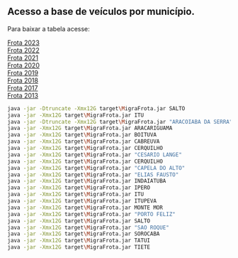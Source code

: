 ## Acesso a base de veículos por município.
Para baixar a tabela acesse:<br />

[Frota 2023](https://www.gov.br/infraestrutura/pt-br/assuntos/transito/conteudo-Senatran/frota-de-veiculos-2023)<br />
[Frota 2022](https://www.gov.br/infraestrutura/pt-br/assuntos/transito/conteudo-denatran/frota-de-veiculos-2022)<br />
[Frota 2021](https://www.gov.br/infraestrutura/pt-br/assuntos/transito/conteudo-denatran/frota-de-veiculos-2021)<br />
[Frota 2020](https://www.gov.br/transportes/pt-br/assuntos/transito/conteudo-Senatran/frota-de-veiculos-20201656)<br />
[Frota 2019](https://www.gov.br/transportes/pt-br/assuntos/transito/conteudo-Senatran/frota-de-veiculos-2019)<br />
[Frota 2018](https://www.gov.br/transportes/pt-br/assuntos/transito/conteudo-Senatran/frota-de-veiculos-2018)<br />
[Frota 2017](https://www.gov.br/transportes/pt-br/assuntos/transito/conteudo-Senatran/frota-de-veiculos-2017)<br />
[Frota 2013](https://www.gov.br/transportes/pt-br/assuntos/transito/conteudo-Senatran/frota-de-veiculos-2013)<br />



```sh
java -jar -Dtruncate -Xmx12G target\MigraFrota.jar SALTO
java -jar -Xmx12G target\MigraFrota.jar ITU
java -jar -Dtruncate -Xmx12G target\MigraFrota.jar "ARACOIABA DA SERRA"
java -jar -Xmx12G target\MigraFrota.jar ARACARIGUAMA
java -jar -Xmx12G target\MigraFrota.jar BOITUVA
java -jar -Xmx12G target\MigraFrota.jar CABREUVA
java -jar -Xmx12G target\MigraFrota.jar CERQUILHO
java -jar -Xmx12G target\MigraFrota.jar "CESARIO LANGE"
java -jar -Xmx12G target\MigraFrota.jar CERQUILHO
java -jar -Xmx12G target\MigraFrota.jar "CAPELA DO ALTO"
java -jar -Xmx12G target\MigraFrota.jar "ELIAS FAUSTO"
java -jar -Xmx12G target\MigraFrota.jar INDAIATUBA
java -jar -Xmx12G target\MigraFrota.jar IPERO
java -jar -Xmx12G target\MigraFrota.jar ITU
java -jar -Xmx12G target\MigraFrota.jar ITUPEVA
java -jar -Xmx12G target\MigraFrota.jar MONTE MOR
java -jar -Xmx12G target\MigraFrota.jar "PORTO FELIZ"
java -jar -Xmx12G target\MigraFrota.jar SALTO
java -jar -Xmx12G target\MigraFrota.jar "SAO ROQUE"
java -jar -Xmx12G target\MigraFrota.jar SOROCABA
java -jar -Xmx12G target\MigraFrota.jar TATUI
java -jar -Xmx12G target\MigraFrota.jar TIETE
```
